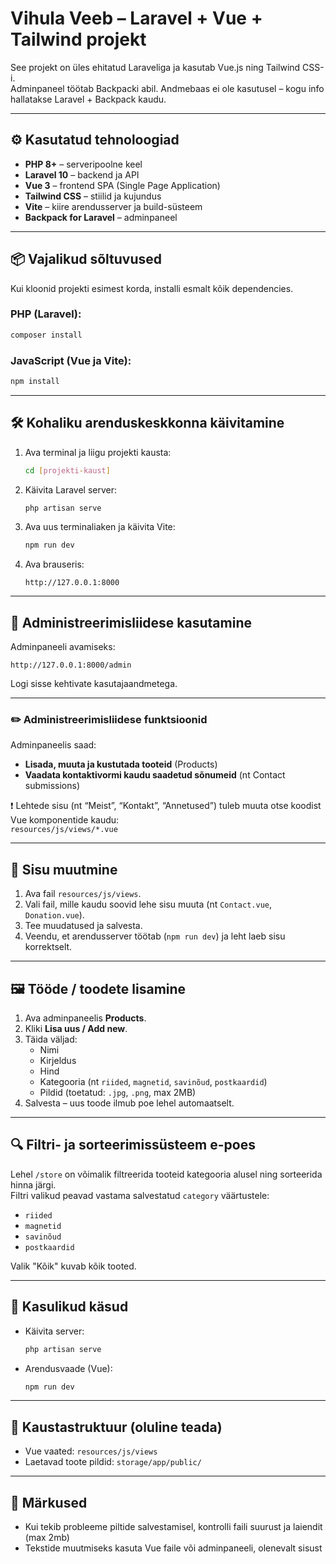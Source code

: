 
# Vihula Veeb – Laravel + Vue + Tailwind projekt

See projekt on üles ehitatud Laraveliga ja kasutab Vue.js ning Tailwind CSS-i.  
Adminpaneel töötab Backpacki abil. Andmebaas ei ole kasutusel – kogu info hallatakse Laravel + Backpack kaudu.

---

## ⚙️ Kasutatud tehnoloogiad

- **PHP 8+** – serveripoolne keel
- **Laravel 10** – backend ja API
- **Vue 3** – frontend SPA (Single Page Application)
- **Tailwind CSS** – stiilid ja kujundus
- **Vite** – kiire arendusserver ja build-süsteem
- **Backpack for Laravel** – adminpaneel

---

## 📦 Vajalikud sõltuvused

Kui kloonid projekti esimest korda, installi esmalt kõik dependencies.

### PHP (Laravel):
```bash
composer install
```

### JavaScript (Vue ja Vite):
```bash
npm install
```

---

## 🛠 Kohaliku arenduskeskkonna käivitamine

1. Ava terminal ja liigu projekti kausta:
   ```bash
   cd [projekti-kaust]
   ```

2. Käivita Laravel server:
   ```bash
   php artisan serve
   ```

3. Ava uus terminaliaken ja käivita Vite:
   ```bash
   npm run dev
   ```

4. Ava brauseris:
   ```
   http://127.0.0.1:8000
   ```

---

## 🔐 Administreerimisliidese kasutamine

Adminpaneeli avamiseks:
```
http://127.0.0.1:8000/admin
```

Logi sisse kehtivate kasutajaandmetega.

---

### ✏️ Administreerimisliidese funktsioonid

Adminpaneelis saad:

- **Lisada, muuta ja kustutada tooteid** (Products)
- **Vaadata kontaktivormi kaudu saadetud sõnumeid** (nt Contact submissions)

❗ Lehtede sisu (nt “Meist”, “Kontakt”, “Annetused”) tuleb muuta otse koodist Vue komponentide kaudu:  
`resources/js/views/*.vue`

---

## 📝 Sisu muutmine

1. Ava fail `resources/js/views`.
2. Vali fail, mille kaudu soovid lehe sisu muuta (nt `Contact.vue`, `Donation.vue`).
3. Tee muudatused ja salvesta.
4. Veendu, et arendusserver töötab (`npm run dev`) ja leht laeb sisu korrektselt.

---

## 🖼 Tööde / toodete lisamine

1. Ava adminpaneelis **Products**.
2. Kliki **Lisa uus / Add new**.
3. Täida väljad:
   - Nimi
   - Kirjeldus
   - Hind
   - Kategooria (nt `riided`, `magnetid`, `savinõud`, `postkaardid`)
   - Pildid (toetatud: `.jpg`, `.png`, max 2MB)
4. Salvesta – uus toode ilmub poe lehel automaatselt.

---

## 🔍 Filtri- ja sorteerimissüsteem e-poes

Lehel `/store` on võimalik filtreerida tooteid kategooria alusel ning sorteerida hinna järgi.  
Filtri valikud peavad vastama salvestatud `category` väärtustele:

- `riided`
- `magnetid`
- `savinõud`
- `postkaardid`

Valik "Kõik" kuvab kõik tooted.

---

## 🧪 Kasulikud käsud

- Käivita server:
  ```bash
  php artisan serve
  ```

- Arendusvaade (Vue):
  ```bash
  npm run dev
  ```

---

## 📁 Kaustastruktuur (oluline teada)

- Vue vaated: `resources/js/views`
- Laetavad toote pildid: `storage/app/public/`

---

## 📌 Märkused

- Kui tekib probleeme piltide salvestamisel, kontrolli faili suurust ja laiendit (max 2mb)
- Tekstide muutmiseks kasuta Vue faile või adminpaneeli, olenevalt sisust
